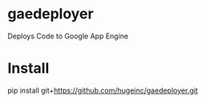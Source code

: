 # gaedeployer
Deploys Code to Google App Engine

# Install
pip install git+https://github.com/hugeinc/gaedeployer.git